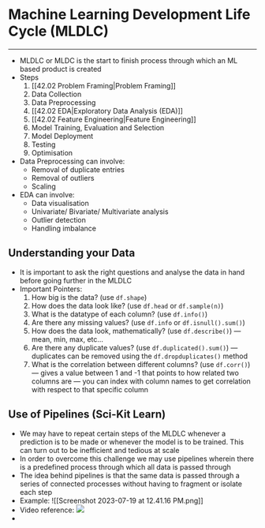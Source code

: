# Machine Learning Development Life Cycle (MLDLC)
---
- MLDLC or MLDC is the start to finish process through which an ML based product is created
- Steps
	1. [[42.02 Problem Framing|Problem Framing]]
	2. Data Collection
	3. Data Preprocessing
	4. [[42.02 EDA|Exploratory Data Analysis (EDA)]]
	5. [[42.02 Feature Engineering|Feature Engineering]]
	6. Model Training, Evaluation and Selection
	7. Model Deployment
	8. Testing
	9. Optimisation
- Data Preprocessing can involve:
	- Removal of duplicate entries
	- Removal of outliers
	- Scaling
- EDA can involve:
	- Data visualisation
	- Univariate/ Bivariate/ Multivariate analysis
	- Outlier detection
	- Handling imbalance
## Understanding your Data
- It is important to ask the right questions and analyse the data in hand before going further in the MLDLC
- Important Pointers:
	1. How big is the data? (use `df.shape`)
	2. How does the data look like? (use `df.head` or `df.sample(n)`)
	3. What is the datatype of each column? (use `df.info()`)
	4. Are there any missing values? (use `df.info` or `df.isnull().sum()`)
	5. How does the data look, mathematically? (use `df.describe()`) — mean, min, max, etc...
	6. Are there any duplicate values? (use `df.duplicated().sum()`) — duplicates can be removed using the `df.dropduplicates()` method
	7. What is the correlation between different columns? (use `df.corr()`) — gives a value between 1 and -1 that points to how related two columns are — you can index with column names to get correlation with respect to that specific column
## Use of Pipelines (Sci-Kit Learn)
- We may have to repeat certain steps of the MLDLC whenever a prediction is to be made or whenever the model is to be trained. This can turn out to be inefficient and tedious at scale
- In order to overcome this challenge we may use pipelines wherein there is a predefined process through which all data is passed through
- The idea behind pipelines is that the same data is passed through a series of connected processes without having to fragment or isolate each step
- Example: ![[Screenshot 2023-07-19 at 12.41.16 PM.png]]
- Video reference: ![](https://youtu.be/xOccYkgRV4Q)
- 